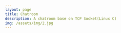 ```yaml
---
layout: page
title: Chatroom
description: A chatroom base on TCP Socket(Linux C)
img: /assets/img/2.jpg
---
```


